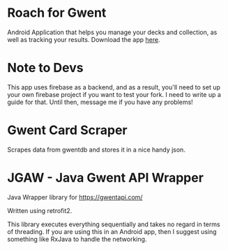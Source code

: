 # Roach for Gwent

Android Application that helps you manage your decks and collection, as well as tracking your results. Download the app [here](https://play.google.com/store/apps/details?id=com.jamieadkins.gwent).

# Note to Devs

This app uses firebase as a backend, and as a result, you'll need to set up your own firebase project if you want to test your fork. I need to write up a guide for that. Until then, message me if you have any problems!

# Gwent Card Scraper

Scrapes data from gwentdb and stores it in a nice handy json.

# JGAW - Java Gwent API Wrapper

Java Wrapper library for https://gwentapi.com/ 

Written using retrofit2.

This library executes everything sequentially and takes no regard in terms of threading. If you are using this in an Android app, then I suggest using something like RxJava to handle the networking.
